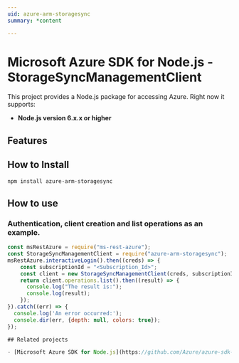 ```yaml
---
uid: azure-arm-storagesync
summary: *content

---
```

# Microsoft Azure SDK for Node.js - StorageSyncManagementClient
This project provides a Node.js package for accessing Azure. Right now it supports:
- **Node.js version 6.x.x or higher**

## Features


## How to Install

```bash
npm install azure-arm-storagesync
```

## How to use

### Authentication, client creation and list operations as an example.

```javascript
const msRestAzure = require("ms-rest-azure");
const StorageSyncManagementClient = require("azure-arm-storagesync");
msRestAzure.interactiveLogin().then((creds) => {
    const subscriptionId = "<Subscription_Id>";
    const client = new StorageSyncManagementClient(creds, subscriptionId);
    return client.operations.list().then((result) => {
      console.log("The result is:");
      console.log(result);
    });
}).catch((err) => {
  console.log('An error occurred:');
  console.dir(err, {depth: null, colors: true});
});

## Related projects

- [Microsoft Azure SDK for Node.js](https://github.com/Azure/azure-sdk-for-node)
